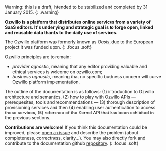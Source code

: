 Warning: this is a draft, intended to be stabilized and completed by 31 January 2015.
{: .warning}

**Ozwillo is a platform that distributes online services from a variety of SaaS editors. It's underlying and strategic goal is to forge open, linked and reusable data thanks to the daily use of services.**

The Ozwillo platform was formerly known as *Oasis*, due to the European project it was funded upon.
{: .focus .soft}

Ozwillo principles are to remain:

- *provider agnostic*, meaning that any editor providing valuable and ethical services is welcome on ozwillo.com;
- *business agnostic*, meaning that no specific business concern will curve Ozwillo platform implementation.

The outline of the documentation is as follows: (1) introduction to Ozwillo architecture and semantics, (2) how to play with Ozwillo APIs — prerequesites, tools and recommendations — (3) thorough description of provisioning services and then (4) enabling user authentication to access these services, (5) reference of the Kernel API that has been exhibited in the previous sections.

**Contributions are welcome!** If you think this documentation could be improved, please <a href="https://github.com/ozwillo/ozwillo-doc/issues" target="_blank">open an issue</a> and describe the problem (about completeness, correctness, clarity...). You may also directly fork and contribute to the documentation github <a href="https://github.com/ozwillo/ozwillo-doc" target="_blank">repository</a>.
{: .focus .soft}